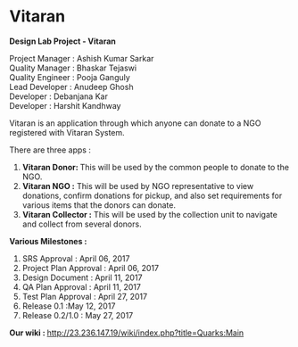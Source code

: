 # Vitaran

<b>Design Lab Project - Vitaran</b>

Project Manager : Ashish Kumar Sarkar  
Quality Manager : Bhaskar Tejaswi  
Quality Engineer : Pooja Ganguly  
Lead Developer : Anudeep Ghosh  
Developer : Debanjana Kar  
Developer : Harshit Kandhway  

Vitaran is an application through which anyone can donate to a NGO registered with Vitaran System.   

There are three apps :   

1. <b>Vitaran Donor: </b> This will be used by the common people to donate to the NGO.  
2. <b>Vitaran NGO   :</b> This will be used by NGO representative to view donations, confirm donations for pickup, and also set requirements for various items that the donors can donate.  
3. <b>Vitaran Collector :</b> This will be used by the collection unit to navigate and collect from several donors.

<b>Various Milestones : </b>

1. SRS Approval : April 06, 2017
2. Project Plan Approval : April 06, 2017
3. Design Document : April 11, 2017
4. QA Plan Approval :   April 11, 2017
5. Test Plan  Approval : April 27, 2017
6. Release 0.1 :May 12, 2017
7. Release 0.2/1.0 : May 27, 2017

<b>Our wiki : </b>
<a>http://23.236.147.19/wiki/index.php?title=Quarks:Main</a>
